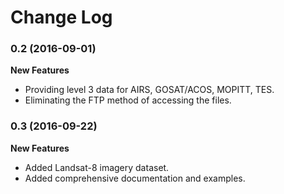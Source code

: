 # Change Log

### 0.2 (2016-09-01)

**New Features**
* Providing level 3 data for AIRS, GOSAT/ACOS, MOPITT, TES.
* Eliminating the FTP method of accessing the files.

### 0.3 (2016-09-22)

**New Features**
* Added Landsat-8 imagery dataset.
* Added comprehensive documentation and examples.
